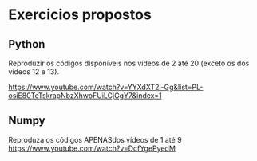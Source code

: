 # Exercicios propostos

## Python

Reproduzir os códigos disponíveis nos vídeos de 2 até 20 (exceto os dos vídeos 12 e 13).

https://www.youtube.com/watch?v=YYXdXT2l-Gg&list=PL-osiE80TeTskrapNbzXhwoFUiLCjGgY7&index=1

## Numpy

Reproduza  os  códigos APENASdos  vídeos de  1  até 9
https://www.youtube.com/watch?v=DcfYgePyedM